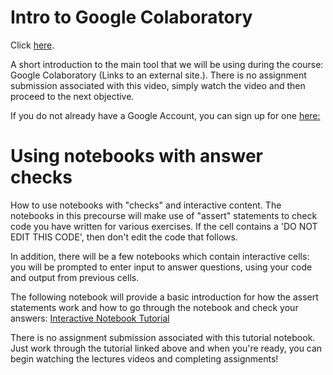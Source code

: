 # Intro to Google Colaboratory


Click [here](https://www.youtube.com/watch?v=nU9ymnQupjQ&feature=emb_logo). 

A short introduction to the main tool that we will be using during the course: Google Colaboratory (Links to an external site.). There is no assignment submission associated with this video, simply watch the video and then proceed to the next objective.

If you do not already have a Google Account, you can sign up for one [here:](http://accounts.google.com/signup)


# Using notebooks with answer checks

How to use notebooks with "checks" and interactive content.
The notebooks in this precourse will make use of "assert" statements to check code you have written for various exercises. If the cell contains a 'DO NOT EDIT THIS CODE', then don't edit the code that follows.

In addition, there will be a few notebooks which contain interactive cells: you will be prompted to enter input to answer questions, using your code and output from previous cells.

The following notebook will provide a basic introduction for how the assert statements work and how to go through the notebook and check your answers: [Interactive Notebook Tutorial](https://colab.research.google.com/drive/134FEFIHeM-zyzY-hg-KMvdeEE4HNtJv4#scrollTo=yfHKguLkKvK6)

There is no assignment submission associated with this tutorial notebook. Just work through the tutorial linked above and when you're ready, you can begin watching the lectures videos and completing assignments!